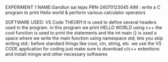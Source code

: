 EXPERIMENT 1
NAME:Gandluri sai tejas
PRN-24070123045
AIM : write a C program to print Hello world & perform various calculator operators

SOFTWARE USED: VS Code THEORY:it is used to define several headers used in the program. in this program we print HELLO WORLD using c++ the cout function is used to print the statements and the int main {} is used a space where we write the main function using namespace std; lets you skip writing std:: before standard things like cout, cin, string, etc. we use the VS CODE application for coding just make sure to download c/c++ extentions and install mingw and other necessary softwares
